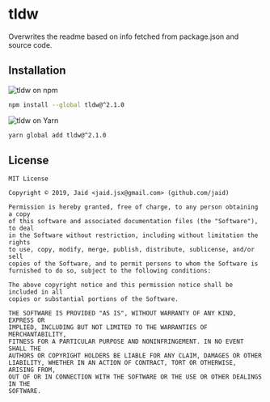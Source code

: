 # tldw


Overwrites the readme based on info fetched from package.json and source code.

## Installation
![tldw on npm](https://img.shields.io/badge/npm-tldw-C23039?style=flat-square&logo=npm&link=https%3A%2F%2Fnpmjs.com%2Fpackage%2Ftldw)
```bash
npm install --global tldw@^2.1.0
```
![tldw on Yarn](https://img.shields.io/badge/Yarn-tldw-2F8CB7?style=flat-square&logo=yarn)
```bash
yarn global add tldw@^2.1.0
```




## License
```text
MIT License

Copyright © 2019, Jaid <jaid.jsx@gmail.com> (github.com/jaid)

Permission is hereby granted, free of charge, to any person obtaining a copy
of this software and associated documentation files (the "Software"), to deal
in the Software without restriction, including without limitation the rights
to use, copy, modify, merge, publish, distribute, sublicense, and/or sell
copies of the Software, and to permit persons to whom the Software is
furnished to do so, subject to the following conditions:

The above copyright notice and this permission notice shall be included in all
copies or substantial portions of the Software.

THE SOFTWARE IS PROVIDED "AS IS", WITHOUT WARRANTY OF ANY KIND, EXPRESS OR
IMPLIED, INCLUDING BUT NOT LIMITED TO THE WARRANTIES OF MERCHANTABILITY,
FITNESS FOR A PARTICULAR PURPOSE AND NONINFRINGEMENT. IN NO EVENT SHALL THE
AUTHORS OR COPYRIGHT HOLDERS BE LIABLE FOR ANY CLAIM, DAMAGES OR OTHER
LIABILITY, WHETHER IN AN ACTION OF CONTRACT, TORT OR OTHERWISE, ARISING FROM,
OUT OF OR IN CONNECTION WITH THE SOFTWARE OR THE USE OR OTHER DEALINGS IN THE
SOFTWARE.
```
